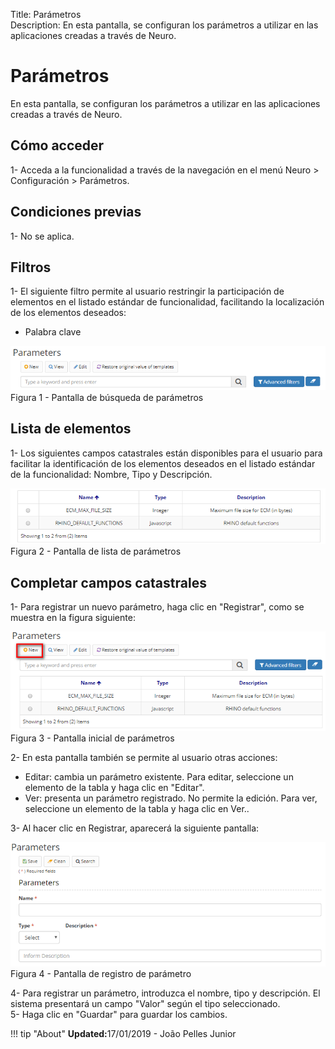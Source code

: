 Title: Parámetros   
Description: En esta pantalla, se configuran los parámetros a utilizar en las aplicaciones creadas a través de Neuro.    

# Parámetros  

En esta pantalla, se configuran los parámetros a utilizar en las aplicaciones creadas a través de Neuro.   

## Cómo acceder

1- Acceda a la funcionalidad a través de la navegación en el menú Neuro > Configuración > Parámetros.   

## Condiciones previas 

1- No se aplica.    

## Filtros 

1- El siguiente filtro permite al usuario restringir la participación de elementos en el listado estándar de funcionalidad, facilitando la localización de los elementos deseados:    
 - Palabra clave    

![Screenshot](images/Parameters-search.png)    
Figura 1 - Pantalla de búsqueda de parámetros    

## Lista de elementos

1- Los siguientes campos catastrales están disponibles para el usuario para facilitar la identificación de los elementos deseados en el listado estándar de la funcionalidad: Nombre, Tipo y Descripción.    

![Screenshot](images/Parameters-Listing.png)   
Figura 2 - Pantalla de lista de parámetros    

## Completar campos catastrales

1- Para registrar un nuevo parámetro, haga clic en "Registrar", como se muestra en la figura siguiente:  

![Screenshot](images/Parameters-home.png)  
Figura 3 - Pantalla inicial de parámetros  

2- En esta pantalla también se permite al usuario otras acciones:    
- Editar: cambia un parámetro existente. Para editar, seleccione un elemento de la tabla y haga clic en "Editar".   
- Ver: presenta un parámetro registrado. No permite la edición. Para ver, seleccione un elemento de la tabla y haga clic en Ver..  

3- Al hacer clic en Registrar, aparecerá la siguiente pantalla:   

![Screenshot](images/Parameters-register.png)   
Figura 4 - Pantalla de registro de parámetro    

4- Para registrar un parámetro, introduzca el nombre, tipo y descripción. El sistema presentará un campo "Valor" según el tipo seleccionado.    
5- Haga clic en "Guardar" para guardar los cambios.    


!!! tip "About"
    <b>Updated:</b>17/01/2019 - João Pelles Junior
